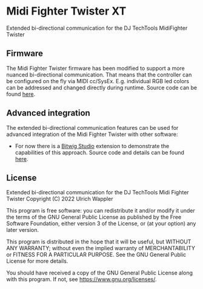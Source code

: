 # Midi Fighter Twister XT
Extended bi-directional communication for the DJ TechTools MidiFighter Twister

## Firmware
The Midi Fighter Twister firmware has been modified to support a more nuanced bi-directional communication. That means that the controller can be configured on the fly via MIDI cc/SysEx. E.g. individual RGB led colors can be addressed and changed directly during runtime. Source code can be found [here](https://github.com/Trinitou/Midi_Fighter_Twister_Open_Source).

## Advanced integration
The extended bi-directional communication features can be used for advanced integration of the Midi Fighter Twister with other software:
* For now there is a [Bitwig Studio](https://www.bitwig.com/) extension to demonstrate the capabilities of this approach. Source code and details can be found [here](integration/bitwig/).

## License
Extended bi-directional communication for the DJ TechTools Midi Fighter Twister
Copyright (C) 2022  Ulrich Wappler

This program is free software: you can redistribute it and/or modify
it under the terms of the GNU General Public License as published by
the Free Software Foundation, either version 3 of the License, or
(at your option) any later version.

This program is distributed in the hope that it will be useful,
but WITHOUT ANY WARRANTY; without even the implied warranty of
MERCHANTABILITY or FITNESS FOR A PARTICULAR PURPOSE.  See the
GNU General Public License for more details.

You should have received a copy of the GNU General Public License
along with this program.  If not, see <https://www.gnu.org/licenses/>.

